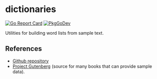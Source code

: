 # dictionaries
[![Go Report Card](https://goreportcard.com/badge/github.com/philhanna/dictionaries)][idGoReportCard]
[![PkgGoDev](https://pkg.go.dev/badge/github.com/philhanna/dictionaries)][idPkgGoDev]

Utilities for building word lists from sample text.

## References
- [Github repository](https://github.com/philhanna/dictionaries)
- [Project Gutenberg](https://www.gutenberg.org/) (source for many books
that can provide sample data).
  
[idGoReportCard]: https://goreportcard.com/report/github.com/philhanna/dictionaries
[idPkgGoDev]: https://pkg.go.dev/github.com/philhanna/dictionaries
